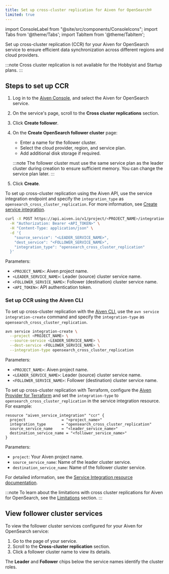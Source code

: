 ```yaml
---
title: Set up cross-cluster replication for Aiven for OpenSearch®
limited: true
---
```


import ConsoleLabel from "@site/src/components/ConsoleIcons";
import Tabs from '@theme/Tabs';
import TabItem from '@theme/TabItem';

Set up cross-cluster replication (CCR) for your Aiven for OpenSearch service to ensure efficient data synchronization across different regions and cloud providers.

:::note
Cross cluster replication is not available for the Hobbyist and Startup plans.
:::

## Steps to set up CCR

<Tabs groupId="ccr-setup-method">
<TabItem value="Console" label="Aiven Console" default>

1. Log in to the [Aiven Console](https://console.aiven.io/), and select the
   Aiven for OpenSearch service.
1. On the service's <ConsoleLabel name="overview"/> page, scroll to the **Cross cluster
    replications** section.
1. Click **Create follower**.

1. On the **Create OpenSearch follower cluster** page:

   - Enter a name for the follower cluster.
   - Select the cloud provider, region, and service plan.
   - Add additional disk storage if required.

   :::note
   The follower cluster must use the same service plan as the leader cluster
   during creation to ensure sufficient memory. You can change the service plan later.
   :::

1.  Click **Create**.

</TabItem>
<TabItem value="API" label="Aiven API">

To set up cross-cluster replication using the Aiven API, use the service integration
endpoint and specify the `integration_type` as `opensearch_cross_cluster_replication`.
For more information, see
[Create service integration](https://api.aiven.io/doc/#tag/Service_Integrations/operation/ServiceIntegrationCreate).

```bash
curl -X POST https://api.aiven.io/v1/project/<PROJECT_NAME>/integration \
  -H "Authorization: Bearer <API_TOKEN>" \
  -H "Content-Type: application/json" \
  -d '{
    "source_service": "<LEADER_SERVICE_NAME>",
    "dest_service": "<FOLLOWER_SERVICE_NAME>",
    "integration_type": "opensearch_cross_cluster_replication"
  }'
```

Parameters:

- `<PROJECT_NAME>`: Aiven project name.
- `<LEADER_SERVICE_NAME>`: Leader (source) cluster service name.
- `<FOLLOWER_SERVICE_NAME>`: Follower (destination) cluster service name.
- `<API_TOKEN>`: API authentication token.


</TabItem>
<TabItem value="CLI" label="Aiven CLI">

### Set up CCR using the Aiven CLI

To set up cross-cluster replication with the [Aiven CLI](/docs/tools/cli), use the
`avn service integration-create` command and
specify the `integration-type` as `opensearch_cross_cluster_replication`.

```bash
avn service integration-create \
  --project <PROJECT_NAME> \
  --source-service <LEADER_SERVICE_NAME> \
  --dest-service <FOLLOWER_SERVICE_NAME> \
  --integration-type opensearch_cross_cluster_replication

```

Parameters:

- `<PROJECT_NAME>`: Aiven project name.
- `<LEADER_SERVICE_NAME>`: Leader (source) cluster service name.
- `<FOLLOWER_SERVICE_NAME>`: Follower (destination) cluster service name.


</TabItem>
<TabItem value="Terraform" label="Terraform">

To set up cross-cluster replication with Terraform, configure
 the [Aiven Provider for Terraform](/docs/tools/terraform) and
 set the `integration-type` to `opensearch_cross_cluster_replication` in the
 service integration resource. For example:

```hcl
resource "aiven_service_integration" "ccr" {
  project                = "<project_name>"
  integration_type       = "opensearch_cross_cluster_replication"
  source_service_name    = "<leader_service_name>"
  destination_service_name = "<follower_service_name>"
}
```

Parameters:

- `project`: Your Aiven project name.
- `source_service_name`: Name of the leader cluster service.
- `destination_service_name`: Name of the follower cluster service.

For detailed information, see the
[Service Integration resource documentation](https://registry.terraform.io/providers/aiven/aiven/latest/docs/resources/service_integration).

</TabItem>
</Tabs>

:::note
To learn about the limitations with cross cluster replications
for Aiven for OpenSearch, see the
[Limitations](/docs/products/opensearch/concepts/cross-cluster-replication-opensearch#ccr-limitatons) section.
:::

## View follower cluster services

To view the follower cluster services configured for your Aiven for OpenSearch service:

1. Go to the <ConsoleLabel name="overview"/> page of your service.
1. Scroll to the **Cross-cluster replication** section.
1. Click a follower cluster name to view its details.

The **Leader** and **Follower** chips below the service names identify the cluster roles.
